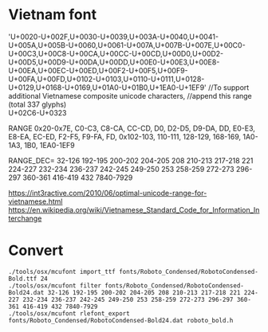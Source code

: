 # Vietnam font 


'U+0020-U+002F,U+0030-U+0039,U+003A-U+0040,U+0041-U+005A,U+005B-U+0060,U+0061-U+007A,U+007B-U+007E,U+00C0-U+00C3,U+00C8-U+00CA,U+00CC-U+00CD,U+00D0,U+00D2-U+00D5,U+00D9-U+00DA,U+00DD,U+00E0-U+00E3,U+00E8-U+00EA,U+00EC-U+00ED,U+00F2-U+00F5,U+00F9-U+00FA,U+00FD,U+0102-U+0103,U+0110-U+0111,U+0128-U+0129,U+0168-U+0169,U+01A0-U+01B0,U+1EA0-U+1EF9' 
//To support additional Vietnamese composite unicode characters, 
//append this range (total 337 glyphs)  
U+02C6-U+0323

RANGE 0x20-0x7E, C0-C3, C8-CA, CC-CD, D0, D2-D5, D9-DA, DD, E0-E3, E8-EA, EC-ED, F2-F5, F9-FA, FD, 0x102-103, 110-111, 128-129, 168-169, 1A0-1A3, 1B0, 1EA0-1EF9

RANGE_DEC= 32-126 192-195 200-202 204-205 208 210-213 217-218 221 224-227 232-234 236-237 242-245 249-250 253 258-259 272-273 296-297 360-361 416-419 432 7840-7929

https://int3ractive.com/2010/06/optimal-unicode-range-for-vietnamese.html
https://en.wikipedia.org/wiki/Vietnamese_Standard_Code_for_Information_Interchange

# Convert 
```
./tools/osx/mcufont import_ttf fonts/Roboto_Condensed/RobotoCondensed-Bold.ttf 24
./tools/osx/mcufont filter fonts/Roboto_Condensed/RobotoCondensed-Bold24.dat 32-126 192-195 200-202 204-205 208 210-213 217-218 221 224-227 232-234 236-237 242-245 249-250 253 258-259 272-273 296-297 360-361 416-419 432 7840-7929
./tools/osx/mcufont rlefont_export fonts/Roboto_Condensed/RobotoCondensed-Bold24.dat roboto_bold.h
```
